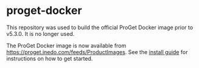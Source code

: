 # proget-docker

This repository was used to build the official ProGet Docker image prior to v5.3.0. It is no longer used.

The ProGet Docker image is now available from https://proget.inedo.com/feeds/ProductImages. See the
[install guide](https://inedo.com/support/documentation/proget/installation/installation-guide/linux-docker)
for instructions on how to get started.
